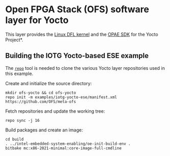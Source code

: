#  Open FPGA Stack (OFS) software layer for Yocto

This layer provides the [Linux DFL kernel](https://github.com/OFS/linux-dfl)
and the [OPAE SDK](https://github.com/OFS/opae-sdk) for the Yocto Project\*.

## Building the IOTG Yocto-based ESE example

The [`repo`](https://gerrit.googlesource.com/git-repo#install) tool is
needed to clone the various Yocto layer repositories used in this example.

Create and initialize the source directory:

```
mkdir ofs-yocto && cd ofs-yocto
repo init -m examples/iotg-yocto-ese/manifest.xml https://github.com/OFS/meta-ofs
```

Fetch repositories and update the working tree:

```
repo sync -j 16
```

Build packages and create an image:

```
cd build
. ../intel-embedded-system-enabling/oe-init-build-env .
bitbake mc:x86-2021-minimal:core-image-full-cmdline
```
